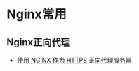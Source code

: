 # Nginx常用

## Nginx正向代理

* [使用 NGINX 作为 HTTPS 正向代理服务器](https://www.infoq.cn/article/taujwgln6d_6qls6yj6s)